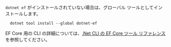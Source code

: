 `dotnet ef` がインストールされていない場合は、グローバル ツールとしてインストールします。

```dotnetcli
  dotnet tool install --global dotnet-ef
```

EF Core 用の CLI の詳細については、[.Net CLI の EF Core ツール リファレンス](/ef/core/miscellaneous/cli/dotnet)を参照してください。